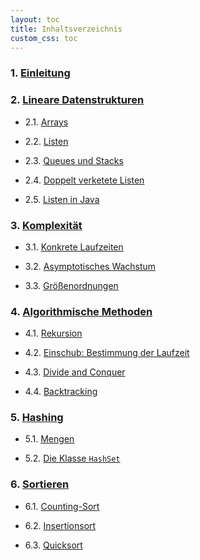 ```yaml
---
layout: toc
title: Inhaltsverzeichnis
custom_css: toc
---
```


### 1. [Einleitung](introduction.md)

### 2. [Lineare Datenstrukturen](linear-data-structures.md)

- 2.1. [Arrays](linear-data-structures.md#arrays)

- 2.2. [Listen](linear-data-structures.md#listen)

- 2.3. [Queues und Stacks](linear-data-structures.md#queues-und-stacks)

- 2.4. [Doppelt verketete Listen](linear-data-structures.md#doppelt-verkettete-listen)

- 2.5. [Listen in Java](linear-data-structures.md#listen-in-java)

### 3. [Komplexität](complexity.md)

- 3.1. [Konkrete Laufzeiten](complexity.md#konkrete-laufzeiten)

- 3.2. [Asymptotisches Wachstum](complexity.md#asymptotisches-wachstum)

- 3.3. [Größenordnungen](complexity.md#größenordnungen)

### 4. [Algorithmische Methoden](data-types.md)

- 4.1. [Rekursion](data-types.md#algebraische-datentypen)

- 4.2. [Einschub: Bestimmung der Laufzeit](data-types.md#pattern-matching)

- 4.3. [Divide and Conquer](data-types.md#rekursive-datentypen)

- 4.4. [Backtracking](data-types.md#rekursive-datentypen)

### 5. [Hashing](polymorphism.md)

- 5.1. [Mengen](polymorphism.md#polymorphe-datentypen)

- 5.2. [Die Klasse `HashSet`](polymorphism.md#polymorphe-funktionen)

### 6. [Sortieren](recursion.md)

- 6.1. [Counting-Sort](recursion.md#wiederkehrende-rekursive-muster)

- 6.2. [Insertionsort](recursion.md#anonyme-funktionen)

- 6.3. [Quicksort](recursion.md#gecurryte-funktionen)
